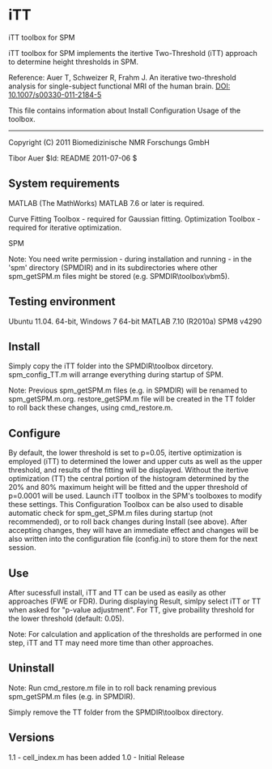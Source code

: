 # iTT
iTT toolbox for SPM

iTT toolbox for SPM implements the itertive Two-Threshold (iTT) approach
to determine height thresholds in SPM.

Reference:
Auer T, Schweizer R, Frahm J. An iterative two-threshold analysis 
for single-subject functional MRI of the human brain.
[DOI: 10.1007/s00330-011-2184-5](http://dx.doi.org/10.1007/s00330-011-2184-5)

This file contains information about Install Configuration Usage of the
toolbox.
___________________________________________________________________________
Copyright (C) 2011 Biomedizinische NMR Forschungs GmbH

Tibor Auer
$Id: README 2011-07-06 $ 


System requirements
---------------------------------------------------------------------------
MATLAB (The MathWorks) 
MATLAB 7.6 or later is required.

Curve Fitting Toolbox - required for Gaussian fitting.
Optimization Toolbox - required for iterative optimization.

SPM

Note: You need write permission - during installation and running - in the
'spm' directory (SPMDIR) and in its subdirectories where other spm_getSPM.m
files might be stored (e.g. SPMDIR\toolbox\vbm5).


Testing environment
---------------------------------------------------------------------------
Ubuntu 11.04. 64-bit, Windows 7 64-bit
MATLAB 7.10 (R2010a)
SPM8 v4290


Install
---------------------------------------------------------------------------
Simply copy the iTT folder into the SPMDIR\toolbox dircetory.
spm_config_TT.m will arrange everything during startup of SPM. 

Note: Previous spm_getSPM.m files (e.g. in SPMDIR) will be renamed
to spm_getSPM.m.org. restore_getSPM.m file will be created in the TT folder
to roll back these changes, using cmd_restore.m.


Configure
---------------------------------------------------------------------------
By default, the lower threshold is set to p=0.05, itertive optimization is 
employed (iTT) to determined the lower and upper cuts as well as the upper 
threshold, and results of the fitting will be displayed. Without the itertive
optimization (TT) the central portion of the histogram determined by the
20% and 80% maximum height will be fitted and the upper threshold of p=0.0001 
will be used.
Launch iTT toolbox in the SPM's toolboxes to modify these settings.
This Configuration Toolbox can be also used to disable automatic check for
spm_get_SPM.m files during startup (not recommended), or to roll back changes
during Install (see above).
After accepting changes, they will have an immediate effect and changes 
will be also written into the configuration file (config.ini) to store them 
for the next session. 


Use
---------------------------------------------------------------------------
After sucessfull install, iTT and TT can be used as easily as other approaches 
(FWE or FDR). During displaying Result, simlpy select iTT or TT when asked for
"p-value adjustment". For TT, give probaility threshold for the lower threshold
(default: 0.05).

Note: For calculation and application of the thresholds are performed in
one step, iTT and TT may need more time than other approaches. 


Uninstall
---------------------------------------------------------------------------
Note: Run cmd_restore.m file in to roll back renaming previous 
spm_getSPM.m files (e.g. in SPMDIR).

Simply remove the TT folder from the SPMDIR\toolbox directory.


Versions
---------------------------------------------------------------------------
1.1 - cell_index.m has been added
1.0	- Initial Release
